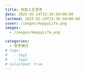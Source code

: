 ```yaml
---
title: 快意人生思考
date: 2025-02-24T15:36:58+08:00
lastmod: 2025-02-24T15:36:58+08:00
cover: /images/HappyLife.png
images:
  - /images/HappyLife.png

categories:
  - 思考模式
# tags:
#   - tag1
#   - tag2
# nolastmod: true
---
```



